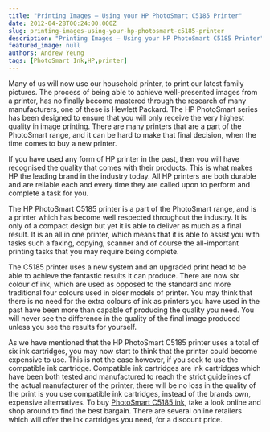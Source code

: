 ```yaml
---
title: "Printing Images – Using your HP PhotoSmart C5185 Printer"
date: 2012-04-28T00:24:00.000Z
slug: printing-images-using-your-hp-photosmart-c5185-printer
description: "Printing Images – Using your HP PhotoSmart C5185 Printer"
featured_image: null
authors: Andrew Yeung
tags: [PhotoSmart Ink,HP,printer]
---
```


Many of us will now use our household printer, to print our latest family pictures. The process of being able to achieve well-presented images from a printer, has no finally become mastered through the research of many manufacturers, one of these is Hewlett Packard. The HP PhotoSmart series has been designed to ensure that you will only receive the very highest quality in image printing. There are many printers that are a part of the PhotoSmart range, and it can be hard to make that final decision, when the time comes to buy a new printer. 

If you have used any form of HP printer in the past, then you will have recognised the quality that comes with their products. This is what makes HP the leading brand in the industry today. All HP printers are both durable and are reliable each and every time they are called upon to perform and complete a task for you.

The HP PhotoSmart C5185 printer is a part of the PhotoSmart range, and is a printer which has become well respected throughout the industry. It is only of a compact design but yet it is able to deliver as much as a final result. It is an all in one printer, which means that it is able to assist you with tasks such a faxing, copying, scanner and of course the all-important printing tasks that you may require being complete. 

The C5185 printer uses a new system and an upgraded print head to be able to achieve the fantastic results it can produce. There are now six colour of ink, which are used as opposed to the standard and more traditional four colours used in older models of printer. You may think that there is no need for the extra colours of ink as printers you have used in the past have been more than capable of producing the quality you need. You will never see the difference in the quality of the final image produced unless you see the results for yourself. 

As we have mentioned that the HP PhotoSmart C5185 printer uses a total of six ink cartridges, you may now start to think that the printer could become expensive to use. This is not the case however, if you seek to use the compatible ink cartridge. Compatible ink cartridges are ink cartridges which have been both tested and manufactured to reach the strict guidelines of the actual manufacturer of the printer, there will be no loss in the quality of the print is you use compatible ink cartridges, instead of the brands own, expensive alternatives. To buy [PhotoSmart C5185 ink](https://www.comboink.com/hp-photosmart-c5185-printer-ink-cartridges), take a look online and shop around to find the best bargain. There are several online retailers which will offer the ink cartridges you need, for a discount price.